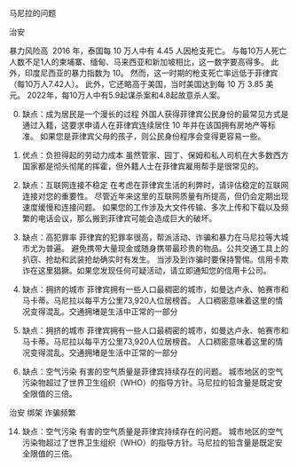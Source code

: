 马尼拉的问题


治安

暴力风险高 
2016 年，泰国每 10 万人中有 4.45 人因枪支死亡。
与每10万人死亡人数不足1人的柬埔寨、缅甸、马来西亚和新加坡相比，这一数字要高得多。
此外，印度尼西亚的暴力指数为 10。
然而，这一时期的枪支死亡率远低于菲律宾（每10万人7.42人）。
此外，它还略高于美国，当时美国达到每 10 万 3.85 美元。
2022年，每10万人中有5.9起谋杀案和4.8起故意杀人案。


0. 缺点：成为居民是一个漫长的过程
外国人获得菲律宾公民身份的最常见方式是通过入籍，这要求申请人在菲律宾连续居住 10 年并在该国拥有房地产等标准。
如果您是菲律宾父母的孩子，则公民身份程序会变得更容易一些。



17. 优点：负担得起的劳动力成本
虽然管家、园丁、保姆和私人司机在大多数西方国家都是彻头彻尾的挥霍，但外籍人士在菲律宾雇用帮手是很常见的。



16. 缺点：互联网连接不稳定
在考虑在菲律宾生活的利弊时，请评估稳定的互联网连接对您的重要性。
尽管近年来这里的互联网质量有所提高，但仍会定期出现速度缓慢和连接问题。
如果您的工作涉及大文件传输、多次上传和下载以及频繁的电话会议，那么搬到菲律宾可能会造成巨大的破坏。



8. 缺点：高犯罪率
菲律宾的犯罪率很高，帮派活动、诈骗和暴力在马尼拉等大城市尤为普遍。
避免携带大量现金或随身携带最珍贵的物品。公共交通工具上的扒窃、抢劫和武装抢劫确实时有发生。
当涉及到诈骗时要保持警惕。信用卡欺诈在这里猖獗。如果您发现任何可疑活动，请立即通知您的信用卡公司。



2. 缺点：拥挤的城市
菲律宾拥有一些人口最稠密的城市，如曼达卢永、帕赛市和马卡蒂。马尼拉以每平方公里73,920人位居榜首。
人口稠密意味着这里的情况变得混乱。交通拥堵是生活中正常的一部分



2. 缺点：拥挤的城市
菲律宾拥有一些人口最稠密的城市，如曼达卢永、帕赛市和马卡蒂。马尼拉以每平方公里73,920人位居榜首。
人口稠密意味着这里的情况变得混乱。交通拥堵是生活中正常的一部分



14. 缺点：空气污染
有害的空气质量是菲律宾持续存在的问题。
城市地区的空气污染物超过了世界卫生组织（WHO）的指导方针。马尼拉的铅含量是既定安全限值的三倍。



治安 绑架 诈骗频繁


14. 缺点：空气污染
有害的空气质量是菲律宾持续存在的问题。
城市地区的空气污染物超过了世界卫生组织（WHO）的指导方针。马尼拉的铅含量是既定安全限值的三倍。

